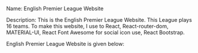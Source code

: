 Name: English Premier League Website

Description: This is the English Premier League Website. This League plays 16 teams. To make this website, I use to React, React-router-dom, MATERIAL-UI, React Font Awesome for social icon use, React Bootstrap.

English Premier League Website is given below: 
